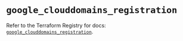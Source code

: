 # `google_clouddomains_registration`

Refer to the Terraform Registry for docs: [`google_clouddomains_registration`](https://registry.terraform.io/providers/hashicorp/google/5.33.0/docs/resources/clouddomains_registration).
